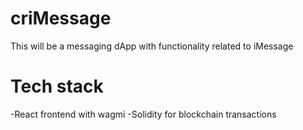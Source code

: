 # criMessage

This will be a messaging dApp with functionality related to iMessage

# Tech stack

-React frontend with wagmi
-Solidity for blockchain transactions
